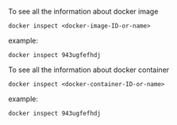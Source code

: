 
To see all the information about docker image

```
docker inspect <docker-image-ID-or-name>
```

example:

```
docker inspect 943ugfefhdj
```

To see all the information about docker container

```
docker inspect <docker-container-ID-or-name>
```

example:

```
docker inspect 943ugfefhdj
```
